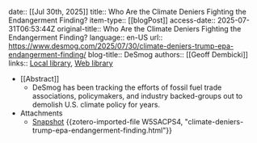 date:: [[Jul 30th, 2025]]
title:: Who Are the Climate Deniers Fighting the Endangerment Finding?
item-type:: [[blogPost]]
access-date:: 2025-07-31T06:53:44Z
original-title:: Who Are the Climate Deniers Fighting the Endangerment Finding?
language:: en-US
url:: https://www.desmog.com/2025/07/30/climate-deniers-trump-epa-endangerment-finding/
blog-title:: DeSmog
authors:: [[Geoff Dembicki]]
links:: [Local library](zotero://select/library/items/5LCTB72F), [Web library](https://www.zotero.org/users/46463/items/5LCTB72F)

- [[Abstract]]
	- DeSmog has been tracking the efforts of fossil fuel trade associations, policymakers, and industry backed-groups out to demolish U.S. climate policy for years.
- Attachments
	- [Snapshot](https://www.desmog.com/2025/07/30/climate-deniers-trump-epa-endangerment-finding/) {{zotero-imported-file W5SACPS4, "climate-deniers-trump-epa-endangerment-finding.html"}}